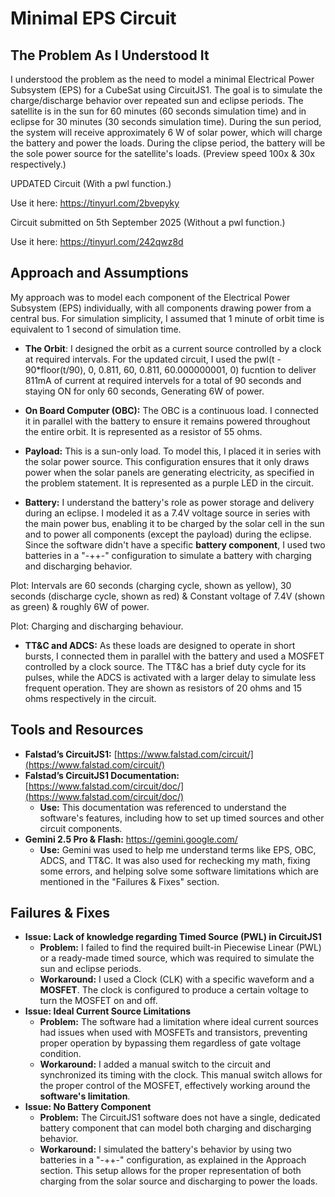 # **Minimal EPS Circuit**

## **The Problem As I Understood It**

I understood the problem as the need to model a minimal Electrical Power Subsystem (EPS) for a CubeSat using CircuitJS1. The goal is to simulate the charge/discharge behavior over repeated sun and eclipse periods. The satellite is in the sun for 60 minutes (60 seconds simulation time) and in eclipse for 30 minutes (30 seconds simulation time). During the sun period, the system will receive approximately 6 W of solar power, which will charge the battery and power the loads. During the clipse period, the battery will be the sole power source for the satellite's loads. (Preview speed 100x & 30x respectively.)

UPDATED Circuit (With a pwl function.)

Use it here: https://tinyurl.com/2bvepyky


Circuit submitted on 5th September 2025 (Without a pwl function.)

Use it here: https://tinyurl.com/242qwz8d


## **Approach and Assumptions**

My approach was to model each component of the Electrical Power Subsystem (EPS) individually, with all components drawing power from a central bus. For simulation simplicity, I assumed that 1 minute of orbit time is equivalent to 1 second of simulation time.

* **The Orbit**: I designed the orbit as a current source controlled by a clock at required intervals. 
For the updated circuit, I used the pwl(t - 90*floor(t/90), 0, 0.811, 60, 0.811, 60.000000001, 0) fucntion to deliver 811mA of current at required intervels for a total of 90 seconds and staying ON for only 60 seconds, Generating 6W of power.


* **On Board Computer (OBC):** The OBC is a continuous load. I connected it in parallel with the battery to ensure it remains powered throughout the entire orbit. It is represented as a resistor of 55 ohms.

* **Payload:** This is a sun-only load. To model this, I placed it in series with the solar power source. This configuration ensures that it only draws power when the solar panels are generating electricity, as specified in the problem statement. It is represented as a purple LED in the circuit.

* **Battery:** I understand the battery's role as power storage and delivery during an eclipse. I modeled it as a 7.4V voltage source in series with the main power bus, enabling it to be charged by the solar cell in the sun and to power all components (except the payload) during the eclipse. Since the software didn't have a specific **battery component**, I used two batteries in a "-++-" configuration to simulate a battery with charging and discharging behavior.


Plot: Intervals are 60 seconds (charging cycle, shown as yellow), 30 seconds (discharge cycle, shown as red) & Constant voltage of 7.4V (shown as green) & roughly 6W of power.

Plot: Charging and discharging behaviour.


* **TT\&C and ADCS:** As these loads are designed to operate in short bursts, I connected them in parallel with the battery and used a MOSFET controlled by a clock source. The TT\&C has a brief duty cycle for its pulses, while the ADCS is activated with a larger delay to simulate less frequent operation. They are shown as resistors of 20 ohms and 15 ohms respectively in the circuit.


## **Tools and Resources**

* **Falstad’s CircuitJS1:** [https://www.falstad.com/circuit/](https://www.falstad.com/circuit/)  
* **Falstad’s CircuitJS1 Documentation:** [https://www.falstad.com/circuit/doc/](https://www.falstad.com/circuit/doc/)  
  * **Use:** This documentation was referenced to understand the software's features, including how to set up timed sources and other circuit components.  
* **Gemini 2.5 Pro & Flash:** https://gemini.google.com/  
  * **Use:** Gemini was used to help me understand terms like EPS, OBC, ADCS, and TT\&C. It was also used for rechecking my math, fixing some errors, and helping solve some software limitations which are mentioned in the "Failures & Fixes" section.

## **Failures & Fixes**

* **Issue: Lack of knowledge regarding Timed Source (PWL) in CircuitJS1**  
  * **Problem:** I failed to find the required built-in Piecewise Linear (PWL) or a ready-made timed source, which was required to simulate the sun and eclipse periods.  
  * **Workaround:** I used a Clock (CLK) with a specific waveform and a **MOSFET**. The clock is configured to produce a certain voltage to turn the MOSFET on and off.
* **Issue: Ideal Current Source Limitations**  
  * **Problem:** The software had a limitation where ideal current sources had issues when used with MOSFETs and transistors, preventing proper operation by bypassing them regardless of gate voltage condition.  
  * **Workaround:** I added a manual switch to the circuit and synchronized its timing with the clock. This manual switch allows for the proper control of the MOSFET, effectively working around the **software's limitation**.  
* **Issue: No Battery Component**  
  * **Problem:** The CircuitJS1 software does not have a single, dedicated battery component that can model both charging and discharging behavior.  
  * **Workaround:** I simulated the battery's behavior by using two batteries in a "-++-" configuration, as explained in the Approach section. This setup allows for the proper representation of both charging from the solar source and discharging to power the loads.
